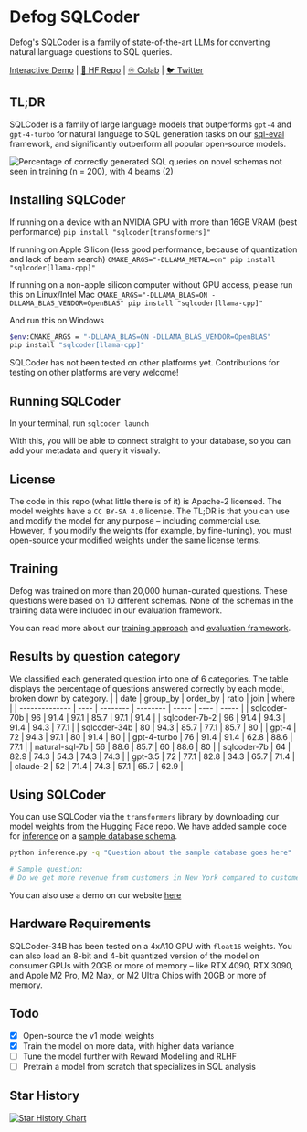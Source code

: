# Defog SQLCoder
Defog's SQLCoder is a family of state-of-the-art LLMs for converting natural language questions to SQL queries.

[Interactive Demo](https://defog.ai/sqlcoder-demo/) | [🤗 HF Repo](https://huggingface.co/defog/sqlcoder-7b-2) | [♾️ Colab](https://colab.research.google.com/drive/1z4rmOEiFkxkMiecAWeTUlPl0OmKgfEu7?usp=sharing) | [🐦 Twitter](https://twitter.com/defogdata)

## TL;DR
SQLCoder is a family of large language models that outperforms `gpt-4` and `gpt-4-turbo` for natural language to SQL generation tasks on our [sql-eval](https://github.com/defog-ai/sql-eval) framework, and significantly outperform all popular open-source models.

![Percentage of correctly generated SQL queries on novel schemas not seen in training (n = 200), with 4 beams (2)](https://github.com/defog-ai/sqlcoder/assets/5008293/22b891db-2201-4b30-a52d-22376ba8ec86)


## Installing SQLCoder
If running on a device with an NVIDIA GPU with more than 16GB VRAM (best performance)
`pip install "sqlcoder[transformers]"`

If running on Apple Silicon (less good performance, because of quantization and lack of beam search)
`CMAKE_ARGS="-DLLAMA_METAL=on" pip install "sqlcoder[llama-cpp]"`

If running on a non-apple silicon computer without GPU access, please run this on Linux/Intel Mac
`CMAKE_ARGS="-DLLAMA_BLAS=ON -DLLAMA_BLAS_VENDOR=OpenBLAS" pip install "sqlcoder[llama-cpp]"`

And run this on Windows
```bash
$env:CMAKE_ARGS = "-DLLAMA_BLAS=ON -DLLAMA_BLAS_VENDOR=OpenBLAS"
pip install "sqlcoder[llama-cpp]"
```

SQLCoder has not been tested on other platforms yet. Contributions for testing on other platforms are very welcome!

## Running SQLCoder
In your terminal, run
`sqlcoder launch`

With this, you will be able to connect straight to your database, so you can add your metadata and query it visually.

## License
The code in this repo (what little there is of it) is Apache-2 licensed. The model weights have a `CC BY-SA 4.0` license. The TL;DR is that you can use and modify the model for any purpose – including commercial use. However, if you modify the weights (for example, by fine-tuning), you must open-source your modified weights under the same license terms.

## Training
Defog was trained on more than 20,000 human-curated questions. These questions were based on 10 different schemas. None of the schemas in the training data were included in our evaluation framework. 

You can read more about our [training approach](https://defog.ai/blog/open-sourcing-sqlcoder2-7b/) and [evaluation framework](https://defog.ai/blog/open-sourcing-sqleval/).

## Results by question category
We classified each generated question into one of 6 categories. The table displays the percentage of questions answered correctly by each model, broken down by category.
|                | date | group_by | order_by | ratio | join | where |
| -------------- | ---- | -------- | -------- | ----- | ---- | ----- |
| sqlcoder-70b   | 96   | 91.4     | 97.1     | 85.7  | 97.1 | 91.4  |
| sqlcoder-7b-2  | 96   | 91.4     | 94.3     | 91.4  | 94.3 | 77.1  |
| sqlcoder-34b   | 80   | 94.3     | 85.7     | 77.1  | 85.7 | 80    |
| gpt-4          | 72   | 94.3     | 97.1     | 80    | 91.4 | 80    |
| gpt-4-turbo    | 76   | 91.4     | 91.4     | 62.8  | 88.6 | 77.1  |
| natural-sql-7b | 56   | 88.6     | 85.7     | 60    | 88.6 | 80    |
| sqlcoder-7b    | 64   | 82.9     | 74.3     | 54.3  | 74.3 | 74.3  |
| gpt-3.5        | 72   | 77.1     | 82.8     | 34.3  | 65.7 | 71.4  |
| claude-2       | 52   | 71.4     | 74.3     | 57.1  | 65.7 | 62.9  |

## Using SQLCoder
You can use SQLCoder via the `transformers` library by downloading our model weights from the Hugging Face repo. We have added sample code for [inference](./inference.py) on a [sample database schema](./metadata.sql). 
```bash
python inference.py -q "Question about the sample database goes here"

# Sample question:
# Do we get more revenue from customers in New York compared to customers in San Francisco? Give me the total revenue for each city, and the difference between the two.
```

You can also use a demo on our website [here](https://defog.ai/sqlcoder-demo)

## Hardware Requirements
SQLCoder-34B has been tested on a 4xA10 GPU with `float16` weights. You can also load an 8-bit and 4-bit quantized version of the model on consumer GPUs with 20GB or more of memory – like RTX 4090, RTX 3090, and Apple M2 Pro, M2 Max, or M2 Ultra Chips with 20GB or more of memory.

## Todo

- [x] Open-source the v1 model weights
- [x] Train the model on more data, with higher data variance
- [ ] Tune the model further with Reward Modelling and RLHF
- [ ] Pretrain a model from scratch that specializes in SQL analysis

## Star History

[![Star History Chart](https://api.star-history.com/svg?repos=defog-ai/sqlcoder&type=Date)](https://star-history.com/#defog-ai/sqlcoder&Date)

